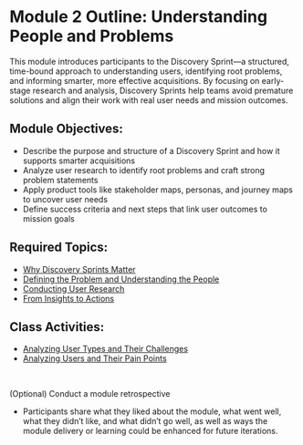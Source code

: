 # Module 2 Outline: Understanding People and Problems
This module introduces participants to the Discovery Sprint—a structured, time-bound approach to understanding users, identifying root problems, and informing smarter, more effective acquisitions. By focusing on early-stage research and analysis, Discovery Sprints help teams avoid premature solutions and align their work with real user needs and mission outcomes.

## Module Objectives: 
- Describe the purpose and structure of a Discovery Sprint and how it supports smarter acquisitions
- Analyze user research to identify root problems and craft strong problem statements
- Apply product tools like stakeholder maps, personas, and journey maps to uncover user needs
- Define success criteria and next steps that link user outcomes to mission goals

## Required Topics:
- [Why Discovery Sprints Matter](https://github.com/usds/ditap-curriculum-update/blob/main/3_Curriculum/3C_Ditap-Adaptation-Curriculum/3C.1_Ditap-Product-Thinking-Curriculum/Module%202/Why%20Discovery%20Sprints%20Matter.md) 
- [Defining the Problem and Understanding the People](https://github.com/usds/ditap-curriculum-update/blob/main/3_Curriculum/3C_Ditap-Adaptation-Curriculum/3C.1_Ditap-Product-Thinking-Curriculum/Module%202/Defining%20the%20Problem%20and%20Understanding%20the%20People.md) 
- [Conducting User Research](https://github.com/usds/ditap-curriculum-update/blob/main/3_Curriculum/3C_Ditap-Adaptation-Curriculum/3C.1_Ditap-Product-Thinking-Curriculum/Module%202/Conducting%20User%20Research.md)
- [From Insights to Actions](https://github.com/usds/ditap-curriculum-update/blob/main/3_Curriculum/3C_Ditap-Adaptation-Curriculum/3C.1_Ditap-Product-Thinking-Curriculum/Module%202/From%20Insights%20to%20Action.md) 

## Class Activities:
- [Analyzing User Types and Their Challenges](https://github.com/usds/ditap-curriculum-update/blob/main/3_Curriculum/3C_Ditap-Adaptation-Curriculum/3C.1_Ditap-Product-Thinking-Curriculum/Module%202/Class%20Activity%3A%20Analyzing%20User%20Types%20and%20Their%20Challenges.md) 
- [Analyzing Users and Their Pain Points](https://github.com/usds/ditap-curriculum-update/blob/main/3_Curriculum/3C_Ditap-Adaptation-Curriculum/3C.1_Ditap-Product-Thinking-Curriculum/Module%202/Class%20Activity%3A%20Analyzing%20Users%20and%20Their%20Pain%20Points.md)</br> 
</br>

(Optional) Conduct a module retrospective
- Participants share what they liked about the module, what went well, what they didn’t like, and what didn’t go well, as well as ways the module delivery or learning could be enhanced for future iterations. 

